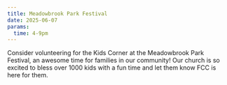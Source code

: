```yaml
---
title: Meadowbrook Park Festival
date: 2025-06-07
params:
  time: 4-9pm
---
```


Consider volunteering for the Kids Corner at the Meadowbrook Park Festival, an awesome time for families in our community! Our church is so excited to bless over 1000 kids with a fun time and let them know FCC is here for them.
